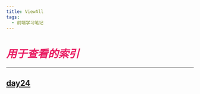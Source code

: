 ```yaml
---
title: ViewAll
tags:
  - 前端学习笔记
---
```


# _<font color=E91E63> 用于查看的索引 </font>_
* * * * * *

## [day24](https://ba1oretto.com/_posts/1970-01-01-day24)